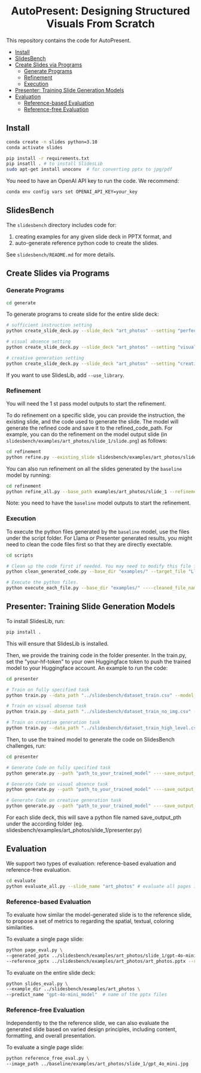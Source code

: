 <div align="center">
  <h1>AutoPresent: Designing Structured Visuals From Scratch</h1>
</div>

This repository contains the code for AutoPresent.

- [Install](#install)
- [SlidesBench](#slidesbench)
- [Create Slides via Programs](#create-slides-via-programs)
  - [Generate Programs](#generate-programs)
  - [Refinement](#refinement)
  - [Execution](#execution)
- [Presenter: Training Slide Generation Models](#presenter--slideslib-training-slide-generation-models)
- [Evaluation](#evaluation)
  - [Reference-based Evaluation](#reference-based-evaluation)
  - [Reference-free Evaluation](#reference-free-evaluation)

## Install

```bash
conda create -n slides python=3.10
conda activate slides

pip install -r requirements.txt
pip insatll . # to install SlidesLib
sudo apt-get install unoconv  # for converting pptx to jpg/pdf
```

You need to have an OpenAI API key to run the code. We recommend:

```bash
conda env config vars set OPENAI_API_KEY=your_key
```

## SlidesBench

The `slidesbench` directory includes code for:

1. creating examples for any given slide deck in PPTX format, and
2. auto-generate reference python code to create the slides.

See `slidesbench/README.md` for more details.

## Create Slides via Programs

### Generate Programs

```bash
cd generate
```

To generate programs to create slide for the entire slide deck:

```bash
# sufficient instruction setting
python create_slide_deck.py --slide_deck "art_photos" --setting "perfect"

# visual absence setting
python create_slide_deck.py --slide_deck "art_photos" --setting "visual"

# creative generation setting
python create_slide_deck.py --slide_deck "art_photos" --setting "creative"
```

If you want to use SlidesLib, add `--use_library`.

### Refinement
You will need the 1 st pass model outputs to start the refinement. 

To do refinement on a specific slide, you can provide the instruction, the existing slide, and the code used to generate the slide. The model will generate the refined code and save it to the refined_code_path. For example, you can do the refinement on the model output slide (in `slidesbench/examples/art_photos/slide_1/slide.png`) as follows:

```bash
cd refinement
python refine.py --existing_slide slidesbench/examples/art_photos/slide_1/slide.png --existing_code slidesbench/examples/art_photos/slide_1/original_code.py --instruction_path instruction.txt --refined_code_path refined_code.py --refinement_type fully_specified
```

You can also run refinement on all the slides generated by the `baseline` model by running:
```bash
cd refinement
python refine_all.py --base_path examples/art_photos/slide_1 --refinement_type fully_specified
```

Note: you need to have the `baseline` model outputs to start the refinement.

### Execution
To execute the python files generated by the `baseline` model, use the files under the script folder. For Llama or Presenter generated results, you might need to clean the code files first so that they are directly exectable.
```bash
cd scripts

# Clean up the code first if needed. You may need to modify this file for different baseline models. 
python clean_generated_code.py --base_dir "examples/" --target_file "Llama.py"

# Execute the python files.
python execute_each_file.py --base_dir "examples/" ----cleaned_file_name "cleaned_Llama.py"
```       
     
## Presenter: Training Slide Generation Models

To install SlidesLib, run:
```bash
pip install .
```
This will ensure that SlidesLib is installed.

Then, we provide the training code in the folder presenter. 
In the train.py, set the "your-hf-token" to your own Huggingface token to push the trained model to your Huggingface account.
An example to run the code:
```bash
cd presenter

# Train on fully specified task
python train.py --data_path "../slidesbench/dataset_train.csv" --model_name "meta-llama/Llama-3.1-8B-Instruct" --finetuned_model_name "Your_Huggingface_Account/Slide_llama_3.1_fully_specified"

# Train on visual absense task
python train.py --data_path "../slidesbench/dataset_train_no_img.csv" --model_name "meta-llama/Llama-3.1-8B-Instruct" --finetuned_model_name "Your_Huggingface_Account/Slide_llama_3.1_visual_absence"

# Train on creative generation task
python train.py --data_path "../slidesbench/dataset_train_high_level.csv" --model_name "meta-llama/Llama-3.1-8B-Instruct" --finetuned_model_name "Your_Huggingface_Account/Slide_llama_3.1_creative_generation"
```
Then, to use the trained model to generate the code on SlidesBench challenges, run:
```bash
cd presenter

# Generate Code on fully specified task
python generate.py --path "path_to_your_trained_model" ----save_output_pth "presenter_fully_specified.py" --dataset_path "../slidesbench/dataset_test_fully_specified.csv"

# Generate Code on visual absence task
python generate.py --path "path_to_your_trained_model" ----save_output_pth "presenter_visual_absence.py" --dataset_path "../slidesbench/dataset_test_visual_absence.csv"

# Generate Code on creative generation task
python generate.py --path "path_to_your_trained_model" ----save_output_pth "presenter_creative_generation.py" --dataset_path "../slidesbench/dataset_test_high_level.csv"
```
For each slide deck, this will save a python file named save_output_pth under the according folder (eg. slidesbench/examples/art_photos/slide_1/presenter.py)

## Evaluation

We support two types of evaluation: reference-based evaluation and reference-free evaluation.

```bash
cd evaluate
python evaluate_all.py --slide_name "art_photos" # evaluate all pages in the slide deck
```

### Reference-based Evaluation

To evaluate how similar the model-generated slide is to the reference slide, to propose a set of metrics to regarding the spatial, textual, coloring similarities.

To evaluate a single page slide:

```bash
python page_eval.py \
--generated_pptx ../slidesbench/examples/art_photos/slide_1/gpt-4o-mini_model.pptx --generated_page 0 \
--reference_pptx ../slidesbench/examples/art_photos/art_photos.pptx --reference_page 0
```

To evaluate on the entire slide deck:

```bash
python slides_eval.py \
--example_dir ../slidesbench/examples/art_photos \
--predict_name "gpt-4o-mini_model"  # name of the pptx files
```

### Reference-free Evaluation

Independently to the the reference slide, we can also evaluate the generated slide based on varied design principles, including content, formatting, and overall presentation.

To evaluate a single page slide:

```bash
python reference_free_eval.py \
--image_path ../baseline/examples/art_photos/slide_1/gpt_4o_mini.jpg
```

